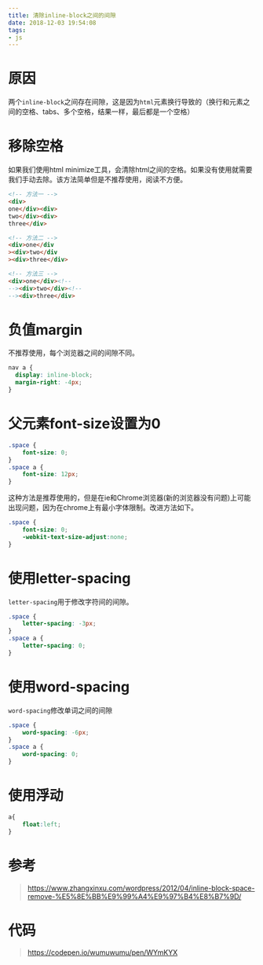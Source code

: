 ```yaml
---
title: 清除inline-block之间的间隙
date: 2018-12-03 19:54:08
tags:
- js
---
```


# 原因

两个`inline-block`之间存在间隙，这是因为`html`元素换行导致的（换行和元素之间的空格、tabs、多个空格，结果一样，最后都是一个空格）

# 移除空格

如果我们使用html minimize工具，会清除html之间的空格。如果没有使用就需要我们手动去除。该方法简单但是不推荐使用，阅读不方便。

```html
<!-- 方法一 -->
<div>
one</div><div>
two</div><div>
three</div>

<!-- 方法二 -->
<div>one</div
><div>two</div
><div>three</div>

<!-- 方法三 -->
<div>one</div><!--
--><div>two</div><!--
--><div>three</div>
```

# 负值margin

不推荐使用，每个浏览器之间的间隙不同。

```css
nav a {
  display: inline-block;
  margin-right: -4px;
}
```

# 父元素font-size设置为0

```css
.space {
    font-size: 0;
}
.space a {
    font-size: 12px;
}
```

这种方法是推荐使用的，但是在ie和Chrome浏览器(新的浏览器没有问题)上可能出现问题，因为在chrome上有最小字体限制。改进方法如下。

```css
.space {
    font-size: 0;
    -webkit-text-size-adjust:none;
}
```

# 使用letter-spacing

`letter-spacing`用于修改字符间的间隙。

```css
.space {
    letter-spacing: -3px;
}
.space a {
    letter-spacing: 0;
}
```

# 使用word-spacing

`word-spacing`修改单词之间的间隙

```css
.space {
    word-spacing: -6px;
}
.space a {
    word-spacing: 0;
}
```

# 使用浮动

```css
a{
    float:left;
}
```

# 参考

> https://www.zhangxinxu.com/wordpress/2012/04/inline-block-space-remove-%E5%8E%BB%E9%99%A4%E9%97%B4%E8%B7%9D/

# 代码

>  https://codepen.io/wumuwumu/pen/WYmKYX